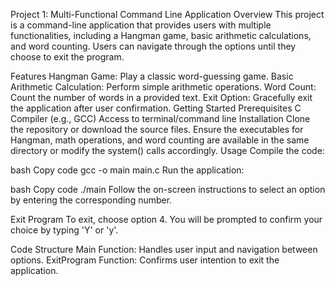 Project 1: Multi-Functional Command Line Application
Overview
This project is a command-line application that provides users with multiple functionalities, including a Hangman game, basic arithmetic calculations, and word counting. Users can navigate through the options until they choose to exit the program.

Features
Hangman Game: Play a classic word-guessing game.
Basic Arithmetic Calculation: Perform simple arithmetic operations.
Word Count: Count the number of words in a provided text.
Exit Option: Gracefully exit the application after user confirmation.
Getting Started
Prerequisites
C Compiler (e.g., GCC)
Access to terminal/command line
Installation
Clone the repository or download the source files.
Ensure the executables for Hangman, math operations, and word counting are available in the same directory or modify the system() calls accordingly.
Usage
Compile the code:

bash
Copy code
gcc -o main main.c
Run the application:

bash
Copy code
./main
Follow the on-screen instructions to select an option by entering the corresponding number.

Exit Program
To exit, choose option 4. You will be prompted to confirm your choice by typing 'Y' or 'y'.

Code Structure
Main Function: Handles user input and navigation between options.
ExitProgram Function: Confirms user intention to exit the application.
